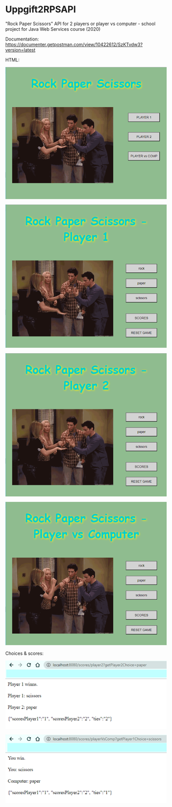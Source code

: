 # Uppgift2RPSAPI
"Rock Paper Scissors" API for 2 players or player vs computer - school project for Java Web Services course (2020)

Documentation:
https://documenter.getpostman.com/view/10422612/SzKTvdw3?version=latest

HTML:

![RPS 1](/images/RPS1.png)

![RPS 2](/images/RPS2.png)

![RPS 3](/images/RPS3.png)

![RPS 4](/images/RPS4.png)

Choices & scores:

![RPS 5](/images/RPS5.png)

![RPS 6](/images/RPS6.png)
